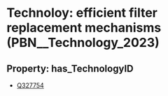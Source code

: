 # Technoloy: __efficient filter replacement mechanisms__ (PBN__Technology_2023)

## Property: has_TechnologyID

* [Q327754](Q327754)

